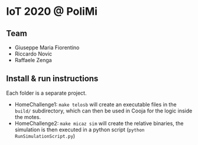 # IoT 2020 @ PoliMi

## Team
* Giuseppe Maria Fiorentino
* Riccardo Novic
* Raffaele Zenga

## Install & run instructions
Each folder is a separate project.

* HomeChallenge1: `make telosb` will create an executable files in the `build/` subdirectory, which can then be used in Cooja for the logic inside the motes.
* HomeChallenge2: `make micaz sim` will create the relative binaries, the simulation is then executed in a python script (`python RunSimulationScript.py`)
